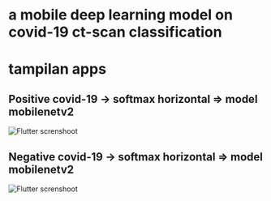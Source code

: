 # a mobile deep learning model on covid-19 ct-scan classification

# tampilan apps

## Positive covid-19 -> softmax horizontal => model mobilenetv2
![Flutter screnshoot](https://github.com/Prastyo-EL/aplikasi-tesis-klasifikasi-covid-19/blob/main/assets/Positivetlsoftmaxhorizontal.png)

## Negative covid-19 -> softmax horizontal => model mobilenetv2
![Flutter screnshoot](https://github.com/Prastyo-EL/aplikasi-tesis-klasifikasi-covid-19/blob/main/assets/Negativetlsoftmaxhorizontal.png)
